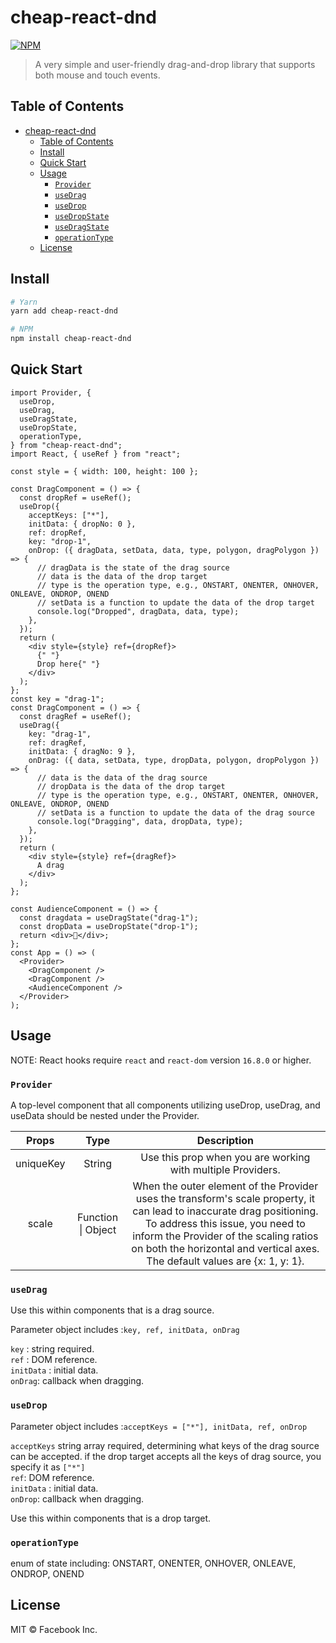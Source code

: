 # cheap-react-dnd

[![NPM](https://img.shields.io/badge/npm-v1.0.8-blue)](https://www.npmjs.com/package/cheap-react-dnd)

> A very simple and user-friendly drag-and-drop library that supports both mouse and touch events.

## Table of Contents

- [cheap-react-dnd](#cheap-react-dnd)
  - [Table of Contents](#table-of-contents)
  - [Install](#install)
  - [Quick Start](#quick-start)
  - [Usage](#usage)
    - [`Provider`](#provider)
    - [`useDrag`](#usedrag)
    - [`useDrop`](#usedrop)
    - [`useDropState`](#useDropState)
    - [`useDragState`](#useDragState)
    - [`operationType`](#operationtype)
  - [License](#license)

## Install

```bash
# Yarn
yarn add cheap-react-dnd

# NPM
npm install cheap-react-dnd
```

## Quick Start

```tsx
import Provider, {
  useDrop,
  useDrag,
  useDragState,
  useDropState,
  operationType,
} from "cheap-react-dnd";
import React, { useRef } from "react";

const style = { width: 100, height: 100 };

const DragComponent = () => {
  const dropRef = useRef();
  useDrop({
    acceptKeys: ["*"],
    initData: { dropNo: 0 },
    ref: dropRef,
    key: "drop-1",
    onDrop: ({ dragData, setData, data, type, polygon, dragPolygon }) => {
      // dragData is the state of the drag source
      // data is the data of the drop target
      // type is the operation type, e.g., ONSTART, ONENTER, ONHOVER, ONLEAVE, ONDROP, ONEND
      // setData is a function to update the data of the drop target
      console.log("Dropped", dragData, data, type);
    },
  });
  return (
    <div style={style} ref={dropRef}>
      {" "}
      Drop here{" "}
    </div>
  );
};
const key = "drag-1";
const DragComponent = () => {
  const dragRef = useRef();
  useDrag({
    key: "drag-1",
    ref: dragRef,
    initData: { dragNo: 9 },
    onDrag: ({ data, setData, type, dropData, polygon, dropPolygon }) => {
      // data is the data of the drag source
      // dropData is the data of the drop target
      // type is the operation type, e.g., ONSTART, ONENTER, ONHOVER, ONLEAVE, ONDROP, ONEND
      // setData is a function to update the data of the drag source
      console.log("Dragging", data, dropData, type);
    },
  });
  return (
    <div style={style} ref={dragRef}>
      A drag
    </div>
  );
};

const AudienceComponent = () => {
  const dragdata = useDragState("drag-1");
  const dropData = useDropState("drop-1");
  return <div>🥺</div>;
};
const App = () => (
  <Provider>
    <DragComponent />
    <DragComponent />
    <AudienceComponent />
  </Provider>
);
```

## Usage

NOTE: React hooks require `react` and `react-dom` version `16.8.0` or higher.

### `Provider`

A top-level component that all components utilizing useDrop, useDrag, and useData should be nested under the Provider.

|   Props   |        Type        |                                                                                                                                     Description                                                                                                                                     |
| :-------: | :----------------: | :---------------------------------------------------------------------------------------------------------------------------------------------------------------------------------------------------------------------------------------------------------------------------------: |
| uniqueKey |       String       |                                                                                                             Use this prop when you are working with multiple Providers.                                                                                                             |
|   scale   | Function \| Object | When the outer element of the Provider uses the transform's scale property, it can lead to inaccurate drag positioning. To address this issue, you need to inform the Provider of the scaling ratios on both the horizontal and vertical axes. The default values are {x: 1, y: 1}. |

### `useDrag`

Use this within components that is a drag source.

Parameter object includes :`key, ref, initData, onDrag`

`key` : string required.</br>
`ref` : DOM reference.</br>
`initData` : initial data.</br>
`onDrag`: callback when dragging.

### `useDrop`

Parameter object includes :`acceptKeys = ["*"], initData, ref, onDrop`

`acceptKeys` string array required, determining what keys of the drag source can be accepted. if the drop target accepts all the keys of drag source, you specify it as `["*"]`</br>
`ref`: DOM reference.</br>
`initData` : initial data.</br>
`onDrop`: callback when dragging.</br>

Use this within components that is a drop target.

### `operationType`

enum of state including:
ONSTART,
ONENTER,
ONHOVER,
ONLEAVE,
ONDROP,
ONEND

## License

MIT © Facebook Inc.
